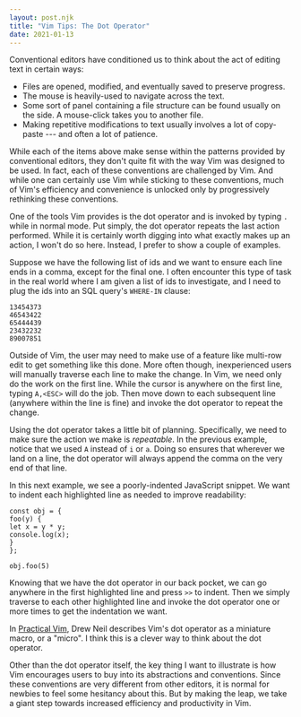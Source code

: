 ```yaml
---
layout: post.njk
title: "Vim Tips: The Dot Operator"
date: 2021-01-13
---
```


Conventional editors have conditioned us to think about the act of editing text in certain ways:

-   Files are opened, modified, and eventually saved to preserve progress.
-   The mouse is heavily-used to navigate across the text.
-   Some sort of panel containing a file structure can be found usually on the side.
    A mouse-click takes you to another file.
-   Making repetitive modifications to text usually involves a lot of copy-paste --- and often a lot of patience.

While each of the items above make sense within the patterns provided by conventional editors, they don't quite fit with the way Vim was designed to be used.
In fact, each of these conventions are challenged by Vim.
And while one can certainly use Vim while sticking to these conventions, much of Vim's efficiency and convenience is unlocked only by progressively rethinking these conventions.

One of the tools Vim provides is the dot operator and is invoked by typing `.` while in normal mode.
Put simply, the dot operator repeats the last action performed.
While it is certainly worth digging into what exactly makes up an action, I won't do so here.
Instead, I prefer to show a couple of examples.

Suppose we have the following list of ids and we want to ensure each line ends in a comma, except for the final one.
I often encounter this type of task in the real world where I am given a list of ids to investigate, and I need to plug the ids into an SQL query's `WHERE-IN` clause:

```text
13454373
46543422
65444439
23432232
89007851
```

Outside of Vim, the user may need to make use of a feature like multi-row edit to get something like this done.
More often though, inexperienced users will manually traverse each line to make the change.
In Vim, we need only do the work on the first line.
While the cursor is anywhere on the first line, typing `A,<ESC>` will do the job.
Then move down to each subsequent line (anywhere within the line is fine) and invoke the dot operator to repeat the change.

Using the dot operator takes a little bit of planning.
Specifically, we need to make sure the action we make is *repeatable*.
In the previous example, notice that we used `A` instead of `i` or `a`.
Doing so ensures that wherever we land on a line, the dot operator will always append the comma on the very end of that line.

In this next example, we see a poorly-indented JavaScript snippet.
We want to indent each highlighted line as needed to improve readability:

```javascript/1-4
const obj = {
foo(y) {
let x = y * y;
console.log(x);
}
};

obj.foo(5)
```

Knowing that we have the dot operator in our back pocket, we can go anywhere in the first highlighted line and press `>>` to indent.
Then we simply traverse to each other highlighted line and invoke the dot operator one or more times to get the indentation we want.

In [Practical Vim](https://www.goodreads.com/book/show/13607232-practical-vim), Drew Neil describes Vim's dot operator as a miniature macro, or a "micro".
I think this is a clever way to think about the dot operator.

Other than the dot operator itself, the key thing I want to illustrate is how Vim encourages users to buy into its abstractions and conventions.
Since these conventions are very different from other editors, it is normal for newbies to feel some hesitancy about this.
But by making the leap, we take a giant step towards increased efficiency and productivity in Vim.
